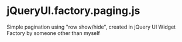 # jQueryUI.factory.paging.js
Simple pagination using "row show/hide", created in jQuery UI Widget Factory by someone other than myself
